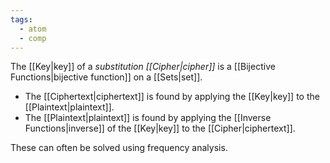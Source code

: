 ```yaml
---
tags:
  - atom
  - comp
---
```

The [[Key|key]] of a *substitution [[Cipher|cipher]]* is a [[Bijective Functions|bijective function]] on a [[Sets|set]]. 
- The [[Ciphertext|ciphertext]] is found by applying the [[Key|key]] to the [[Plaintext|plaintext]].
- The [[Plaintext|plaintext]] is found by applying the [[Inverse Functions|inverse]] of the [[Key|key]] to the [[Cipher|ciphertext]].

These can often be solved using frequency analysis.